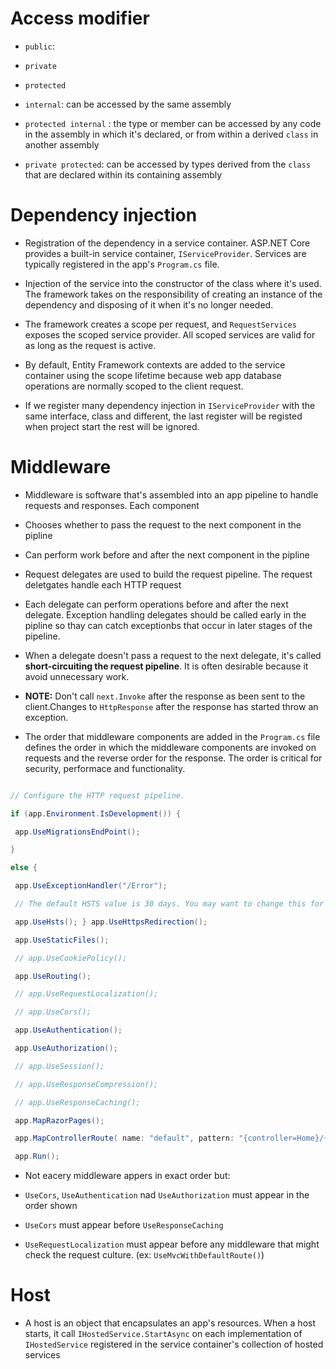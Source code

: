# Access modifier

- `public`:

- `private`

- `protected`

- `internal`: can be accessed by the same assembly

- `protected internal` : the type or member can be accessed by any code in the assembly in which it's declared, or from within a derived `class` in another assembly

- `private protected`: can be accessed by types derived from the `class` that are declared within its containing assembly

# Dependency injection

- Registration of the dependency in a service container. ASP.NET Core provides a built-in service container, `IServiceProvider`. Services are typically registered in the app's `Program.cs` file.

- Injection of the service into the constructor of the class where it's used. The framework takes on the responsibility of creating an instance of the dependency and disposing of it when it's no longer needed.

- The framework creates a scope per request, and `RequestServices` exposes the scoped service provider. All scoped services are valid for as long as the request is active.

- By default, Entity Framework contexts are added to the service container using the scope lifetime because web app database operations are normally scoped to the client request.

- If we register many dependency injection in `IServiceProvider` with the same interface, class and different, the last register will be registed when project start the rest will be ignored.

# Middleware

- Middleware is software that's assembled into an app pipeline to handle requests and responses. Each component

 - Chooses whether to pass the request to the next component in the pipline

 - Can perform work before and after the next component in the pipline

- Request delegates are used to build the request pipeline. The request deletgates handle each HTTP request

- Each delegate can perform operations before and after the next delegate. Exception handling delegates should be called early in the pipline so thay can catch exceptionbs that occur in later stages of the pipeline.

- When a delegate doesn't pass a request to the next delegate, it's called **short-circuiting the request pipeline**. It is often desirable because it avoid unnecessary work.

- **NOTE:** Don't call `next.Invoke` after the response as been sent to the client.Changes to `HttpResponse` after the response has started throw an exception.

- The order that middleware components are added in the `Program.cs` file defines the order in which the middleware components are invoked on requests and the reverse order for the response. The order is critical for security, performace and functionality.

``````C#

// Configure the HTTP request pipeline.

if (app.Environment.IsDevelopment()) {

 app.UseMigrationsEndPoint();

}

else {

 app.UseExceptionHandler("/Error");

 // The default HSTS value is 30 days. You may want to change this for production scenarios, see https://aka.ms/aspnetcore-hsts.

 app.UseHsts(); } app.UseHttpsRedirection();

 app.UseStaticFiles();

 // app.UseCookiePolicy();

 app.UseRouting();

 // app.UseRequestLocalization();

 // app.UseCors();

 app.UseAuthentication();

 app.UseAuthorization();

 // app.UseSession();

 // app.UseResponseCompression();

 // app.UseResponseCaching();

 app.MapRazorPages();

 app.MapControllerRoute( name: "default", pattern: "{controller=Home}/{action=Index}/{id?}");

 app.Run();

``````

- Not eacery middleware appers in exact order but:

 - `UseCors`, `UseAuthentication` nad `UseAuthorization` must appear in the order shown

 - `UseCors` must appear before `UseResponseCaching`

 - `UseRequestLocalization` must appear before any middleware that might check the request culture. (ex: `UseMvcWithDefaultRoute()`)

# Host

- A host is an object that encapsulates an app's resources. When a host starts, it call `IHostedService.StartAsync` on each implementation of `IHostedService` registered in the service container's collection of hosted services